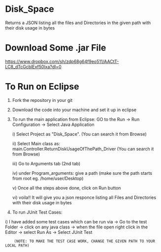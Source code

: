 # Disk_Space
Returns a JSON listing all the files and Directories in the given path with their disk usage in bytes

# Download Some .jar File
https://www.dropbox.com/sh/zdp68g64f9eo511/AACtT-LC8_dTcGcblExf50lxa?dl=0

# To Run on Eclipse
1. Fork the repository in your git
2. Download the code into your machine and set it up in eclipse
3. To run the main application from Eclipse: GO to the Run -> Run Configuration -> Select Java Application
  
    i) Select Project as "Disk_Space". (You can search it from Browse)
  
    ii) Select Main class as: main.Controller.ReturnDiskUsageOfThePath_Driver (You can search it from Browse)
  
    iii) Go to Arguments tab (2nd tab)
  
    iv) under Program_arguments: give a path (make sure the path starts from root eg. /home/user/Desktop)
  
    v) Once all the steps above done, click on Run button
  
    vi) voila!! It will give you a json responce listing all Files and Directories with their disk usage in bytes
 
4. To run JUnit Test Cases:
 
  i) I have added some test cases which can be run via -> Go to the test Folder -> click on any java class ->
      when the file open right click in the Editor -> select Run As -> Select JUnit Test 
      
        (NOTE: TO MAKE THE TEST CASE WORK, CHANGE THE GIVEN PATH TO YOUR LOCAL PATH)
